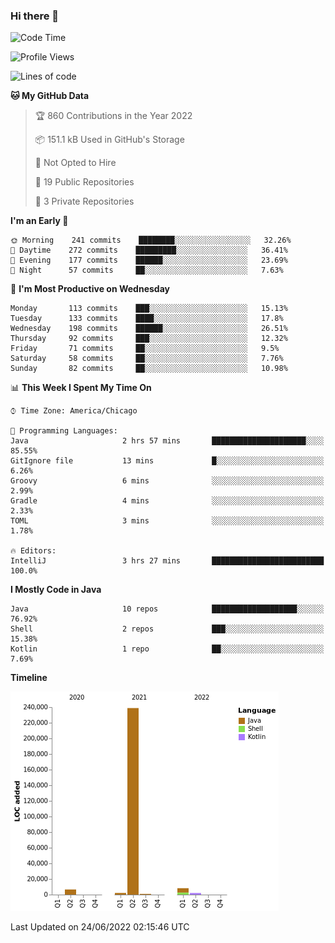 ### Hi there 👋


<!--START_SECTION:waka-->
![Code Time](http://img.shields.io/badge/Code%20Time-2%2C287%20hrs%2014%20mins-blue)

![Profile Views](http://img.shields.io/badge/Profile%20Views-4-blue)

![Lines of code](https://img.shields.io/badge/From%20Hello%20World%20I%27ve%20Written-259%20Thousand%20lines%20of%20code-blue)

**🐱 My GitHub Data** 

> 🏆 860 Contributions in the Year 2022
 > 
> 📦 151.1 kB Used in GitHub's Storage 
 > 
> 🚫 Not Opted to Hire
 > 
> 📜 19 Public Repositories 
 > 
> 🔑 3 Private Repositories  
 > 
**I'm an Early 🐤** 

```text
🌞 Morning    241 commits    ████████░░░░░░░░░░░░░░░░░   32.26% 
🌆 Daytime    272 commits    █████████░░░░░░░░░░░░░░░░   36.41% 
🌃 Evening    177 commits    ██████░░░░░░░░░░░░░░░░░░░   23.69% 
🌙 Night      57 commits     ██░░░░░░░░░░░░░░░░░░░░░░░   7.63%

```
📅 **I'm Most Productive on Wednesday** 

```text
Monday       113 commits    ███░░░░░░░░░░░░░░░░░░░░░░   15.13% 
Tuesday      133 commits    ████░░░░░░░░░░░░░░░░░░░░░   17.8% 
Wednesday    198 commits    ██████░░░░░░░░░░░░░░░░░░░   26.51% 
Thursday     92 commits     ███░░░░░░░░░░░░░░░░░░░░░░   12.32% 
Friday       71 commits     ██░░░░░░░░░░░░░░░░░░░░░░░   9.5% 
Saturday     58 commits     ██░░░░░░░░░░░░░░░░░░░░░░░   7.76% 
Sunday       82 commits     ██░░░░░░░░░░░░░░░░░░░░░░░   10.98%

```


📊 **This Week I Spent My Time On** 

```text
⌚︎ Time Zone: America/Chicago

💬 Programming Languages: 
Java                     2 hrs 57 mins       █████████████████████░░░░   85.55% 
GitIgnore file           13 mins             █░░░░░░░░░░░░░░░░░░░░░░░░   6.26% 
Groovy                   6 mins              ░░░░░░░░░░░░░░░░░░░░░░░░░   2.99% 
Gradle                   4 mins              ░░░░░░░░░░░░░░░░░░░░░░░░░   2.33% 
TOML                     3 mins              ░░░░░░░░░░░░░░░░░░░░░░░░░   1.78%

🔥 Editors: 
IntelliJ                 3 hrs 27 mins       █████████████████████████   100.0%

```

**I Mostly Code in Java** 

```text
Java                     10 repos            ███████████████████░░░░░░   76.92% 
Shell                    2 repos             ███░░░░░░░░░░░░░░░░░░░░░░   15.38% 
Kotlin                   1 repo              ██░░░░░░░░░░░░░░░░░░░░░░░   7.69%

```


**Timeline**

![Chart not found](https://raw.githubusercontent.com/powercasgamer/powercasgamer/master/charts/bar_graph.png) 


 Last Updated on 24/06/2022 02:15:46 UTC
<!--END_SECTION:waka-->
